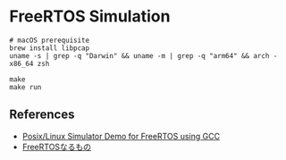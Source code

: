 # FreeRTOS Simulation

```shell
# macOS prerequisite
brew install libpcap
uname -s | grep -q "Darwin" && uname -m | grep -q "arm64" && arch -x86_64 zsh

make
make run
```

## References

- [Posix/Linux Simulator Demo for FreeRTOS using GCC](https://www.freertos.org/Documentation/02-Kernel/03-Supported-devices/04-Demos/03-Emulation-and-simulation/Linux/FreeRTOS-simulator-for-Linux)
- [FreeRTOSなるもの](https://note.com/oraccha/n/nbb424fb9bf77)
